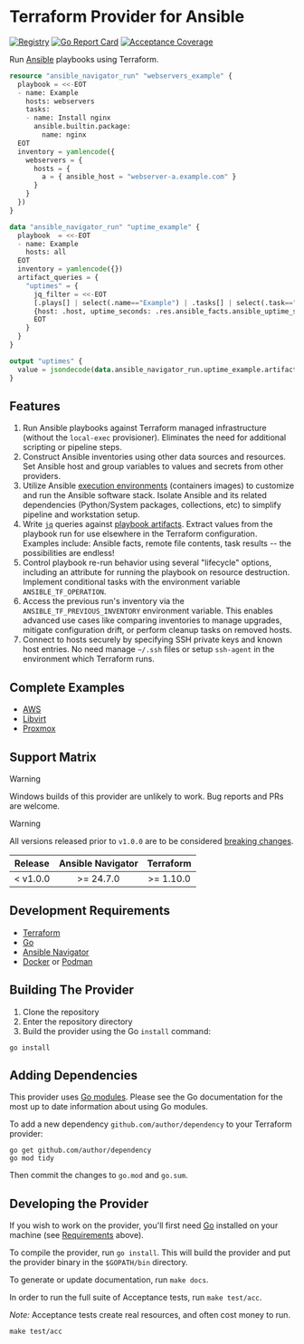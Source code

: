 # Terraform Provider for Ansible

[![Registry](https://img.shields.io/terraform/provider/dt/5096?logo=terraform&label=terraform%20registry&color=blue
)](https://registry.terraform.io/providers/marshallford/ansible/latest/docs)
[![Go Report Card](https://goreportcard.com/badge/github.com/marshallford/terraform-provider-ansible)](https://goreportcard.com/report/github.com/marshallford/terraform-provider-ansible)
[![Acceptance Coverage](https://marshallford.github.io/terraform-provider-ansible/badge.svg)](https://marshallford.github.io/terraform-provider-ansible/cover.html)

Run [Ansible](https://github.com/ansible/ansible) playbooks using Terraform.

```terraform
resource "ansible_navigator_run" "webservers_example" {
  playbook = <<-EOT
  - name: Example
    hosts: webservers
    tasks:
    - name: Install nginx
      ansible.builtin.package:
        name: nginx
  EOT
  inventory = yamlencode({
    webservers = {
      hosts = {
        a = { ansible_host = "webserver-a.example.com" }
      }
    }
  })
}

data "ansible_navigator_run" "uptime_example" {
  playbook  = <<-EOT
  - name: Example
    hosts: all
  EOT
  inventory = yamlencode({})
  artifact_queries = {
    "uptimes" = {
      jq_filter = <<-EOT
      [.plays[] | select(.name=="Example") | .tasks[] | select(.task=="Gathering Facts") |
      {host: .host, uptime_seconds: .res.ansible_facts.ansible_uptime_seconds }]
      EOT
    }
  }
}

output "uptimes" {
  value = jsondecode(data.ansible_navigator_run.uptime_example.artifact_queries.uptimes.results[0])
}
```

## Features

1. Run Ansible playbooks against Terraform managed infrastructure (without the `local-exec` provisioner). Eliminates the need for additional scripting or pipeline steps.
2. Construct Ansible inventories using other data sources and resources. Set Ansible host and group variables to values and secrets from other providers.
3. Utilize Ansible [execution environments](https://ansible.readthedocs.io/en/latest/getting_started_ee/index.html) (containers images) to customize and run the Ansible software stack. Isolate Ansible and its related dependencies (Python/System packages, collections, etc) to simplify pipeline and workstation setup.
4. Write [`jq`](https://jqlang.github.io/jq/) queries against [playbook artifacts](https://access.redhat.com/documentation/en-us/red_hat_ansible_automation_platform/2.0-ea/html/ansible_navigator_creator_guide/assembly-troubleshooting-navigator_ansible-navigator#proc-review-artifact_troubleshooting-navigator). Extract values from the playbook run for use elsewhere in the Terraform configuration. Examples include: Ansible facts, remote file contents, task results -- the possibilities are endless!
5. Control playbook re-run behavior using several "lifecycle" options, including an attribute for running the playbook on resource destruction. Implement conditional tasks with the environment variable `ANSIBLE_TF_OPERATION`.
6. Access the previous run's inventory via the `ANSIBLE_TF_PREVIOUS_INVENTORY` environment variable. This enables advanced use cases like comparing inventories to manage upgrades, mitigate configuration drift, or perform cleanup tasks on removed hosts.
7. Connect to hosts securely by specifying SSH private keys and known host entries. No need manage `~/.ssh` files or setup `ssh-agent` in the environment which Terraform runs.

## Complete Examples

* [AWS](./examples/complete/aws/)
* [Libvirt](./examples/complete/libvirt/)
* [Proxmox](./examples/complete/proxmox/)

## Support Matrix

> [!WARNING]
> Windows builds of this provider are unlikely to work. Bug reports and PRs are welcome.

> [!WARNING]
> All versions released prior to `v1.0.0` are to be considered [breaking changes](https://semver.org/#how-do-i-know-when-to-release-100).

| Release  | Ansible Navigator | Terraform |
|:--------:|:-----------------:|:---------:|
| < v1.0.0 |     >= 24.7.0     | >= 1.10.0 |

## Development Requirements

- [Terraform](https://developer.hashicorp.com/terraform/downloads)
- [Go](https://golang.org/doc/install)
- [Ansible Navigator](https://ansible.readthedocs.io/projects/navigator/installation/)
- [Docker](https://docs.docker.com/engine/install/) or [Podman](https://podman.io/docs/installation)

## Building The Provider

1. Clone the repository
2. Enter the repository directory
3. Build the provider using the Go `install` command:

```shell
go install
```

## Adding Dependencies

This provider uses [Go modules](https://github.com/golang/go/wiki/Modules).
Please see the Go documentation for the most up to date information about using Go modules.

To add a new dependency `github.com/author/dependency` to your Terraform provider:

```shell
go get github.com/author/dependency
go mod tidy
```

Then commit the changes to `go.mod` and `go.sum`.

## Developing the Provider

If you wish to work on the provider, you'll first need [Go](http://www.golang.org) installed on your machine (see [Requirements](#development-requirements) above).

To compile the provider, run `go install`. This will build the provider and put the provider binary in the `$GOPATH/bin` directory.

To generate or update documentation, run `make docs`.

In order to run the full suite of Acceptance tests, run `make test/acc`.

*Note:* Acceptance tests create real resources, and often cost money to run.

```shell
make test/acc
```
